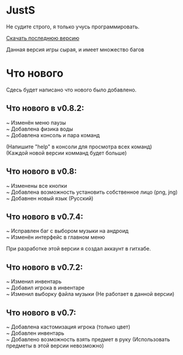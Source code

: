 # JustS
Не судите строго, я только учусь программировать.

[Скачать последнюю версию](https://github.com/ma-sta2/JustS/releases)

Данная версия игры сырая, и имеет множество багов

# Что нового
Сдесь будет написано что нового было добавлено.


## Что нового в v0.8.2:
~ Изменён меню паузы  
~ Добавлена ​​физика воды  
~ Добавлена ​​консоль и пара команд  
  
(Напишите "help" в консоли для просмотра всех команд)  
(Каждой новой версии комманд будет больше)  

## Что нового в v0.8:
 ~ Изменены все кнопки  
 ~ Добавлена возможность установить собственное лицо (png, jng)  
 ~ Добавнен новый язык (Русский)  

## Что нового в v0.7.4:  
 ~ Исправлен баг с выбором музыки на андроид  
 ~ Изменён интерфейс в главном меню  
   
При разработке этой версии я создал аккаунт в гитхабе.

## Что нового в v0.7.2:  
 ~ Изменил инвентарь  
 ~ Добавил игрока в инвентаре  
 ~ Изменил выборку файла музыки (Не работает в данной версии)  


## Что нового в v0.7:  
 ~ Добавлена кастомизация игрока (только цвет)  
 ~ Добавлен инвентарь  
 ~ Добавлено возможность взять предмет в руку (Использовать предметы в этой версии невозможно)  

